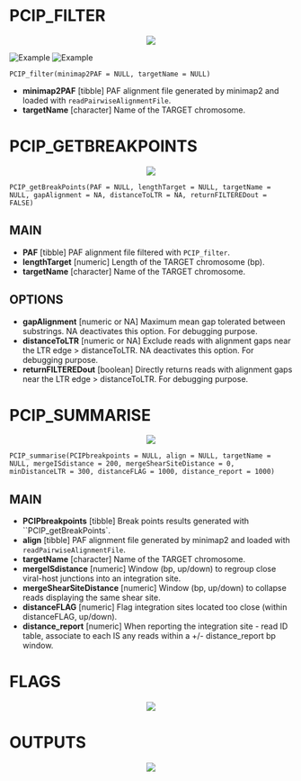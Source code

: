 # PCIP_FILTER

<p align="center">
  <img src="https://github.com/GIGA-AnimalGenomics-BLV/PCIP/blob/master/WORKFLOW/FILTER.svg?sanitize=true"/>
</p>

![Example](https://github.com/GIGA-AnimalGenomics-BLV/PCIP/blob/master/WORKFLOW/FILTER.svg)
![Example](./WORKFLOW/FILTER.svg)

``PCIP_filter(minimap2PAF = NULL, targetName = NULL)``

* **minimap2PAF** [tibble] PAF alignment file generated by minimap2 and loaded with ``readPairwiseAlignmentFile``.
* **targetName** [character] Name of the TARGET chromosome.

# PCIP_GETBREAKPOINTS

<p align="center">
  <img src="https://github.com/GIGA-AnimalGenomics-BLV/PCIP/blob/master/WORKFLOW/BREAKPOINT.svg?raw=true" />
</p>

``PCIP_getBreakPoints(PAF = NULL, lengthTarget = NULL, targetName = NULL, gapAlignment = NA, distanceToLTR = NA, returnFILTEREDout = FALSE)``

## MAIN
* **PAF** [tibble] PAF alignment file filtered with ``PCIP_filter``.
* **lengthTarget** [numeric] Length of the TARGET chromosome (bp).
* **targetName** [character] Name of the TARGET chromosome.

## OPTIONS
* **gapAlignment** [numeric or NA] Maximum mean gap tolerated between substrings. NA deactivates this option. For debugging purpose. 
* **distanceToLTR** [numeric or NA] Exclude reads with alignment gaps near the LTR edge > distanceToLTR. NA deactivates this option. For debugging purpose.
* **returnFILTEREDout** [boolean] Directly returns reads with alignment gaps near the LTR edge > distanceToLTR. For debugging purpose.

# PCIP_SUMMARISE

<p align="center">
  <img src="https://github.com/GIGA-AnimalGenomics-BLV/PCIP/blob/master/WORKFLOW/SUMMARISE.svg?raw=true" />
</p>

``PCIP_summarise(PCIPbreakpoints = NULL, align = NULL, targetName = NULL, mergeISdistance = 200, mergeShearSiteDistance = 0, minDistanceLTR = 300, distanceFLAG = 1000, distance_report = 1000)``

## MAIN
* **PCIPbreakpoints** [tibble] Break points results generated with ``PCIP_getBreakPoints`.
* **align** [tibble] PAF alignment file generated by minimap2 and loaded with ``readPairwiseAlignmentFile``.
* **targetName** [character] Name of the TARGET chromosome.
* **mergeISdistance** [numeric] Window (bp, up/down) to regroup close viral-host junctions into an integration site.
* **mergeShearSiteDistance** [numeric] Window (bp, up/down) to collapse reads displaying the same shear site. 
* **distanceFLAG** [numeric] Flag integration sites located too close (within distanceFLAG, up/down).
* **distance_report** [numeric] When reporting the integration site - read ID table, associate to each IS any reads within a +/- distance_report bp window.

# FLAGS

<p align="center">
  <img src="https://github.com/GIGA-AnimalGenomics-BLV/PCIP/blob/master/WORKFLOW/FLAGS.svg?raw=true" />
</p>

# OUTPUTS

<p align="center">
  <img src="https://github.com/GIGA-AnimalGenomics-BLV/PCIP/blob/master/WORKFLOW/OUTPUT.svg?raw=true" />
</p>

